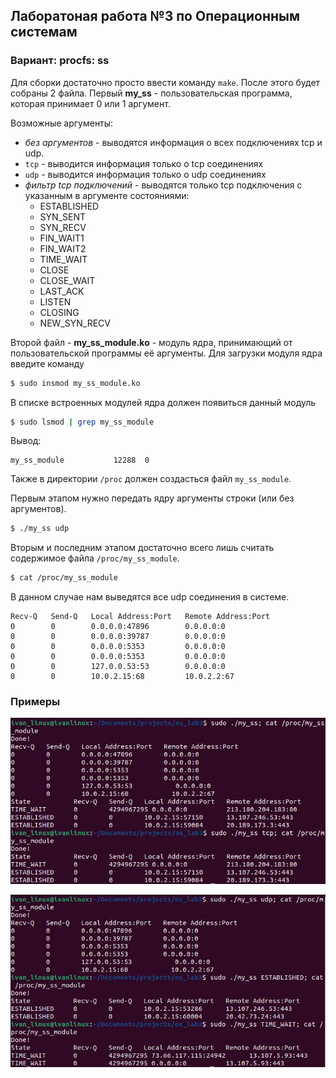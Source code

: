 ## Лаборатоная работа №3 по Операционным системам

### Вариант: procfs: ss

Для сборки достаточно просто ввести команду `make`. После этого будет собраны 2 файла. Первый **my_ss** - пользовательская программа, которая принимает 0 или 1 аргумент.

Возможные аргументы:
- _без аргументов_ - выводятся информация о всех подключениях tcp и udp.
- `tcp` - выводится информация только о tcp соединениях
- `udp` - выводится информация только о udp соединениях
- _фильтр tcp подключений_ - выводятся только tcp подключения с указанным в аргументе состояниями:
    - ESTABLISHED
    - SYN_SENT
    - SYN_RECV
    - FIN_WAIT1
    - FIN_WAIT2
    - TIME_WAIT
    - CLOSE
    - CLOSE_WAIT
    - LAST_ACK
    - LISTEN
    - CLOSING
    - NEW_SYN_RECV

Второй файл - **my_ss_module.ko** - модуль ядра, принимающий от пользовательской программы её аргументы. Для загрузки модуля ядра введите команду
```bash
$ sudo insmod my_ss_module.ko
```
В списке встроенных модулей ядра должен появиться данный модуль
```bash
$ sudo lsmod | grep my_ss_module
```
Вывод:
```
my_ss_module           12288  0
```
Также в директории `/proc` должен создасться файл `my_ss_module`.

Первым этапом нужно передать ядру аргументы строки (или без аргументов).
```bash
$ ./my_ss udp
```
Вторым и последним этапом достаточно всего лишь считать содержимое файла `/proc/my_ss_module`.
```bash
$ cat /proc/my_ss_module
```
В данном случае нам выведятся все udp соединения в системе.
```
Recv-Q   Send-Q   Local Address:Port   Remote Address:Port 
0        0        0.0.0.0:47896        0.0.0.0:0     
0        0        0.0.0.0:39787        0.0.0.0:0     
0        0        0.0.0.0:5353         0.0.0.0:0     
0        0        0.0.0.0:5353         0.0.0.0:0     
0        0        127.0.0.53:53        0.0.0.0:0     
0        0        10.0.2.15:68         10.0.2.2:67
```

### Примеры

![1](https://github.com/IoannTar2004/os-lab3/blob/main/imgs/1.jpg)

![2](https://github.com/IoannTar2004/os-lab3/blob/main/imgs/2.jpg)